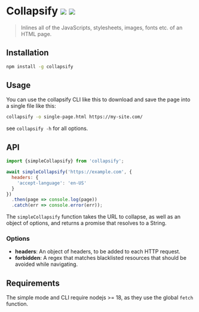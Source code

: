 # Collapsify [![](http://img.shields.io/npm/dm/collapsify.svg?style=flat)](https://www.npmjs.org/package/collapsify) [![](http://img.shields.io/npm/v/collapsify.svg?style=flat)](https://www.npmjs.org/package/collapsify)

> Inlines all of the JavaScripts, stylesheets, images, fonts etc. of an HTML page.

## Installation

```sh
npm install -g collapsify
```

## Usage

You can use the collapsify CLI like this to download and save the page into a single file like this:
```sh
collapsify -o single-page.html https://my-site.com/
```
see `collapsify -h` for all options.

## API

```javascript
import {simpleCollapsify} from 'collapsify';

await simpleCollapsify('https://example.com', {
  headers: {
    'accept-language': 'en-US'
  }
})
  .then(page => console.log(page))
  .catch(err => console.error(err));

```

The `simpleCollapsify` function takes the URL to collapse, as well as an object of options, and returns a promise that resolves to a String.

### Options

* **headers**: An object of headers, to be added to each HTTP request.
* **forbidden**: A regex that matches blacklisted resources that should be avoided while navigating.

## Requirements
The simple mode and CLI require nodejs >= 18, as they use the global `fetch` function.